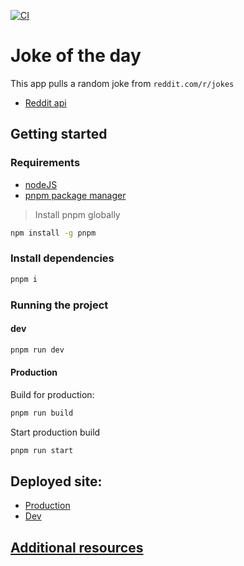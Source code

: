 [![CI](https://github.com/jpbnetley/joke-of-the-day/actions/workflows/main.yml/badge.svg)](https://github.com/jpbnetley/joke-of-the-day/actions/workflows/main.yml)

# Joke of the day

This app pulls a random joke from `reddit.com/r/jokes`

- [Reddit api](https://www.reddit.com/dev/api)

## Getting started
### Requirements
- [nodeJS](https://nodejs.org/en/download)
- [pnpm package manager](https://pnpm.io)
> Install pnpm globally
```bash
npm install -g pnpm
```

### Install dependencies

```bash
pnpm i
```

### Running the project
#### dev
```bash
pnpm run dev
```

#### Production

Build for production:
```bash
pnpm run build
```
Start production build
```bash
pnpm run start
```

## Deployed site:
- [Production](https://joke-of-the-day-prod.vercel.app)
- [Dev](https://joke-of-the-day-dev.vercel.app)

## [Additional resources](./RESOURCES.md)